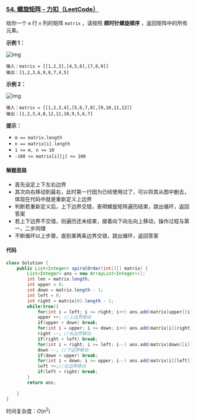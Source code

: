 ### [54. 螺旋矩阵 - 力扣（LeetCode）](https://leetcode.cn/problems/spiral-matrix/description/)

给你一个 `m` 行 `n` 列的矩阵 `matrix` ，请按照 **顺时针螺旋顺序** ，返回矩阵中的所有元素。

 

**示例 1：**

![img](https://assets.leetcode.com/uploads/2020/11/13/spiral1.jpg)

```
输入：matrix = [[1,2,3],[4,5,6],[7,8,9]]
输出：[1,2,3,6,9,8,7,4,5]
```

**示例 2：**

![img](https://assets.leetcode.com/uploads/2020/11/13/spiral.jpg)

```
输入：matrix = [[1,2,3,4],[5,6,7,8],[9,10,11,12]]
输出：[1,2,3,4,8,12,11,10,9,5,6,7]
```

 

**提示：**

- `m == matrix.length`
- `n == matrix[i].length`
- `1 <= m, n <= 10`
- `-100 <= matrix[i][j] <= 100`





#### 解题思路

- 首先设定上下左右边界
- 其次向右移动到最右，此时第一行因为已经使用过了，可以将其从图中删去，体现在代码中就是重新定义上边界
- 判断若重新定义后，上下边界交错，表明螺旋矩阵遍历结束，跳出循环，返回答案
- 若上下边界不交错，则遍历还未结束，接着向下向左向上移动，操作过程与第一，二步同理
- 不断循环以上步骤，直到某两条边界交错，跳出循环，返回答案
  

#### 代码

```java
class Solution {
    public List<Integer> spiralOrder(int[][] matrix) {
        List<Integer> ans = new ArrayList<Integer>();
        int len = matrix.length;
        int upper = 0;
        int down = matrix.length - 1;
        int left = 0;
        int right = matrix[0].length - 1;
        while(true){
            for(int i = left; i <= right; i++) ans.add(matrix[upper][i]);
            upper ++; //上边界移动
            if(upper > down) break;
            for(int i = upper; i <= down; i++) ans.add(matrix[i][right]);
            right --; //右边界移动
            if(right < left) break;
            for(int i = right; i >= left; i--) ans.add(matrix[down][i]);
            down --; //下边界移动
            if(down < upper) break;
            for(int i = down; i >= upper; i--) ans.add(matrix[i][left]);
            left ++;//左边界移动
            if(left > right) break;
        }
        return ans;
        
    }
}
```

时间复杂度：$O(n^2)$